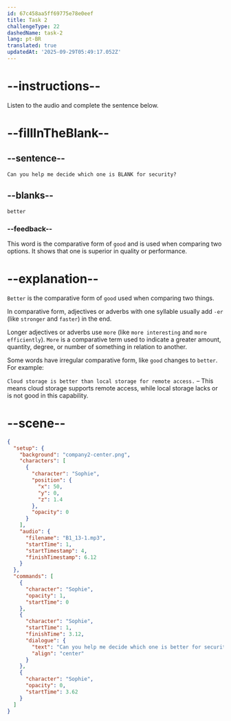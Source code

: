 ```yaml
---
id: 67c458aa5ff69775e78e0eef
title: Task 2
challengeType: 22
dashedName: task-2
lang: pt-BR
translated: true
updatedAt: '2025-09-29T05:49:17.052Z'
---
```


<!-- (Audio) Sophie: Can you help me decide which one is better for security? -->

# --instructions--

Listen to the audio and complete the sentence below.

# --fillInTheBlank--

## --sentence--

`Can you help me decide which one is BLANK for security?`

## --blanks--

`better`

### --feedback--

This word is the comparative form of `good` and is used when comparing two options. It shows that one is superior in quality or performance.

# --explanation--

`Better` is the comparative form of `good` used when comparing two things.

In comparative form, adjectives or adverbs with one syllable usually add `-er` (like `stronger` and `faster`) in the end.

Longer adjectives or adverbs use `more` (like `more interesting` and `more efficiently`). `More` is a comparative term used to indicate a greater amount, quantity, degree, or number of something in relation to another. 

Some words have irregular comparative form, like `good` changes to `better`. For example:

`Cloud storage is better than local storage for remote access.` – This means cloud storage supports remote access, while local storage lacks or is not good in this capability.

# --scene--

```json
{
  "setup": {
    "background": "company2-center.png",
    "characters": [
      {
        "character": "Sophie",
        "position": {
          "x": 50,
          "y": 0,
          "z": 1.4
        },
        "opacity": 0
      }
    ],
    "audio": {
      "filename": "B1_13-1.mp3",
      "startTime": 1,
      "startTimestamp": 4,
      "finishTimestamp": 6.12
    }
  },
  "commands": [
    {
      "character": "Sophie",
      "opacity": 1,
      "startTime": 0
    },
    {
      "character": "Sophie",
      "startTime": 1,
      "finishTime": 3.12,
      "dialogue": {
        "text": "Can you help me decide which one is better for security?",
        "align": "center"
      }
    },
    {
      "character": "Sophie",
      "opacity": 0,
      "startTime": 3.62
    }
  ]
}
```
